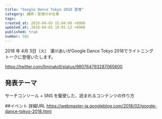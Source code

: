```yaml
---
title: "Google Dance Tokyo 2018 登壇"
category: 講師・登壇のお仕事
tags: 
created_at: 2018-04-03 15:04:08 +0900
updated_at: 2018-04-03 19:01:12 +0900
published: true
number: 581
---
```


2018 年 4月 3日（火）
湊川あいがGoogle Dance Tokyo 2018でライトニングトークに登壇いたします。

https://twitter.com/llminatoll/status/980764793287065600

## 発表テーマ
サーチコンソール + SNS を駆使した、読まれるコンテンツの作り方

##イベント 詳細URL
https://webmaster-ja.googleblog.com/2018/02/google-dance-tokyo-2018.html

